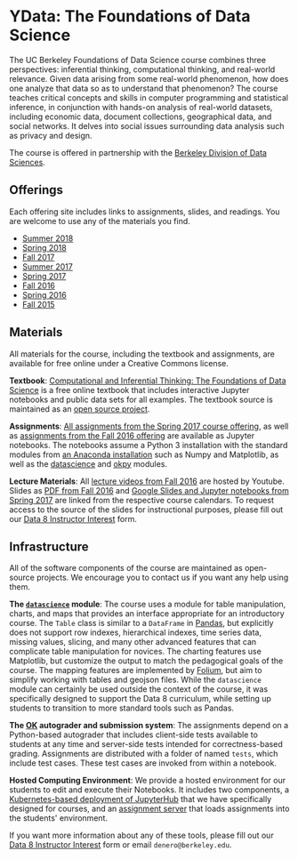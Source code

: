 <link rel="stylesheet" href="sp17/theme/css/main.css" />

YData: The Foundations of Data Science
====

The UC Berkeley Foundations of Data Science course combines three perspectives:
inferential thinking, computational thinking, and real-world relevance. Given
data arising from some real-world phenomenon, how does one analyze that data so
as to understand that phenomenon? The course teaches critical concepts and
skills in computer programming and statistical inference, in conjunction with
hands-on analysis of real-world datasets, including economic data, document
collections, geographical data, and social networks. It delves into social
issues surrounding data analysis such as privacy and design.

The course is offered in partnership with the [Berkeley Division of Data Sciences](http://data.berkeley.edu). 

Offerings
----

Each offering site includes links to assignments, slides, and readings.
You are welcome to use any of the materials you find.

-  [Summer 2018](./su18)
-  [Spring 2018](./sp18)
-  [Fall 2017](./fa17)
-  [Summer 2017](./su17)
-  [Spring 2017](./sp17)
-  [Fall 2016](./fa16)
-  [Spring 2016](https://data-8.appspot.com/sp16/course)
-  [Fall 2015](./fa15)

Materials
---

All materials for the course, including the textbook and assignments, are
available for free online under a Creative Commons license.

**Textbook**: [Computational and Inferential Thinking: The Foundations of Data
Science](http://inferentialthinking.com) is a free online textbook that
includes interactive Jupyter notebooks and public data sets for all examples.
The textbook source is maintained as an [open source
project](https://github.com/data-8/textbook).

**Assignments**:
[All assignments from the Spring 2017 course
offering](https://github.com/data-8/data8assets/tree/gh-pages/materials/sp17),
as well as [assignments from the Fall 2016
offering](https://github.com/data-8/data8assets/tree/gh-pages/materials/fa16)
are available as Jupyter notebooks. The notebooks assume a Python 3 installation
with the standard modules from [an Anaconda
installation](https://www.continuum.io/downloads) such as Numpy and Matplotlib,
as well as the [datascience](https://pypi.python.org/pypi/datascience/) and
[okpy](https://pypi.python.org/pypi/okpy/) modules.

**Lecture Materials**: All [lecture videos from Fall
2016](https://www.youtube.com/playlist?list=PLFeJ2hV8Fyt7mjvwrDQ2QNYEYdtKSNA0y)
are hosted by Youtube. Slides as [PDF from Fall 2016](./fa16) and [Google Slides
and Jupyter notebooks from Spring 2017](./sp17) are linked from the respective
course calendars. To request access to the source of the slides for
instructional purposes, please fill out our [Data 8 Instructor
Interest](https://docs.google.com/forms/d/e/1FAIpQLSfFvhl3DOuZZB2fV2FY3qcmBGoG17BwxIhWP91G7rcVqaEguA/viewform)
form.

Infrastructure
---

All of the software components of the course are maintained as open-source
projects. We encourage you to contact us if you want any help using them.

**The [`datascience`](http://data8.org/datascience) module**: The course uses a module
for table manipulation, charts, and maps that provides an interface appropriate
for an introductory course. The `Table` class is similar to a `DataFrame` in
[Pandas](http://pandas.pydata.org/), but explicitly does not support row
indexes, hierarchical indexes, time series data, missing values, slicing, and
many other advanced features that can complicate table manipulation for novices.
The charting features use Matplotlib, but customize the output to match the
pedagogical goals of the course. The mapping features are implemented by
[Folium](https://github.com/python-visualization/folium), but aim to simplify
working with tables and geojson files. While the `datascience` module can
certainly be used outside the context of the course, it was specifically
designed to support the Data 8 curriculum, while setting up students to
transition to more standard tools such as Pandas.

**The [OK](http://okpy.org) autograder and submission system**: The
assignments depend on a Python-based autograder that includes client-side tests
available to students at any time and server-side tests intended for
correctness-based grading. Assignments are distributed with a folder of named
`tests`, which include test cases. These test cases are invoked from within
a notebook.

**Hosted Computing Environment**:
We provide a hosted environment for our students to edit and execute their
Notebooks. It includes two components, a [Kubernetes-based deployment of
JupyterHub](https://github.com/data-8/jupyterhub-k8s/blob/master/README.md) that
we have specifically designed for courses, and an [assignment
server](https://github.com/data-8/nbinteract) that loads assignments into the
students' environment.

If you want more information about any of these tools, please fill out our [Data
8 Instructor
Interest](https://docs.google.com/forms/d/e/1FAIpQLSfFvhl3DOuZZB2fV2FY3qcmBGoG17BwxIhWP91G7rcVqaEguA/viewform)
form or email `denero@berkeley.edu`.
